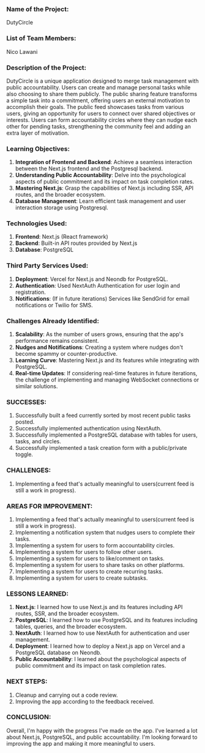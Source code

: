 ### **Name of the Project**:
DutyCircle

### **List of Team Members**:
Nico Lawani

### **Description of the Project**:
DutyCircle is a unique application designed to merge task management with public accountability. Users can create and manage personal tasks while also choosing to share them publicly. The public sharing feature transforms a simple task into a commitment, offering users an external motivation to accomplish their goals. The public feed showcases tasks from various users, giving an opportunity for users to connect over shared objectives or interests. Users can form accountability circles where they can nudge each other for pending tasks, strengthening the community feel and adding an extra layer of motivation.

### **Learning Objectives**:
1. **Integration of Frontend and Backend**: Achieve a seamless interaction between the Next.js frontend and the Postgresql backend.
2. **Understanding Public Accountability**: Delve into the psychological aspects of public commitment and its impact on task completion rates.
3. **Mastering Next.js**: Grasp the capabilities of Next.js including SSR, API routes, and the broader ecosystem.
4. **Database Management**: Learn efficient task management and user interaction storage using Postgresql.

### **Technologies Used**:
1. **Frontend**: Next.js (React framework)
2. **Backend**: Built-in API routes provided by Next.js
3. **Database**: PostgreSQL

### **Third Party Services Used**:
1. **Deployment**: Vercel for Next.js and Neondb for PostgreSQL.
2. **Authentication**: Used NextAuth Authentication for user login and registration.
3. **Notifications**: (If in future iterations) Services like SendGrid for email notifications or Twilio for SMS.

### **Challenges Already Identified**:
1. **Scalability**: As the number of users grows, ensuring that the app's performance remains consistent.
2. **Nudges and Notifications**: Creating a system where nudges don't become spammy or counter-productive.
3. **Learning Curve**: Mastering Next.js and its features while integrating with PostgreSQL.
4. **Real-time Updates**: If considering real-time features in future iterations, the challenge of implementing and managing WebSocket connections or similar solutions.


### **SUCCESSES**:
1. Successfully built a feed currently sorted by most recent public tasks posted.
2. Successfully implemented authentication using NextAuth.
3. Successfully implemented a PostgreSQL database with tables for users, tasks, and circles.
4. Successfully implemented a task creation form with a public/private toggle.

### **CHALLENGES**:
1. Implementing a feed that's actually meaningful to users(current feed is still a work in progress).

### **AREAS FOR IMPROVEMENT**:
1. Implementing a feed that's actually meaningful to users(current feed is still a work in progress).
2. Implementing a notification system that nudges users to complete their tasks.
3. Implementing a system for users to form accountability circles.
4. Implementing a system for users to follow other users.
5. Implementing a system for users to like/comment on tasks.
6. Implementing a system for users to share tasks on other platforms.
7. Implementing a system for users to create recurring tasks.
8. Implementing a system for users to create subtasks.

### **LESSONS LEARNED**:
1. **Next.js**: I learned how to use Next.js and its features including API routes, SSR, and the broader ecosystem.
2. **PostgreSQL**: I learned how to use PostgreSQL and its features including tables, queries, and the broader ecosystem.
3. **NextAuth**: I learned how to use NextAuth for authentication and user management.
4. **Deployment**: I learned how to deploy a Next.js app on Vercel and a PostgreSQL database on Neondb.
5. **Public Accountability**: I learned about the psychological aspects of public commitment and its impact on task completion rates.

### **NEXT STEPS**:
1. Cleanup and carrying out a code review.
2. Improving the app according to the feedback received.

### **CONCLUSION**:
Overall, I'm happy with the progress I've made on the app. I've learned a lot about Next.js, PostgreSQL, and public accountability. I'm looking forward to improving the app and making it more meaningful to users.
